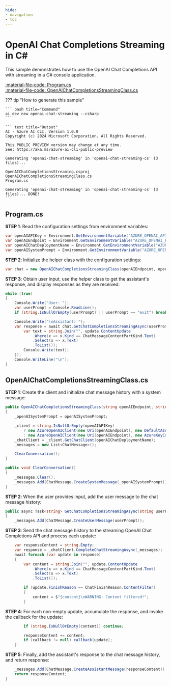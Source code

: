 ```yaml
---
hide:
- navigation
- toc
---
```

# OpenAI Chat Completions Streaming in C\#

This sample demonstrates how to use the OpenAI Chat Completions API with streaming in a C# console application.

[:material-file-code: Program.cs](./samples/openai-chat-streaming-cs/Program.cs)  
[:material-file-code: OpenAIChatCompletionsStreamingClass.cs](./samples/openai-chat-streaming-cs/OpenAIChatCompletionsStreamingClass.cs)  

??? tip "How to generate this sample"

    ``` bash title="Command"
    ai dev new openai-chat-streaming --csharp
    ```

    ``` text title="Output"
    AI - Azure AI CLI, Version 1.0.0
    Copyright (c) 2024 Microsoft Corporation. All Rights Reserved.

    This PUBLIC PREVIEW version may change at any time.
    See: https://aka.ms/azure-ai-cli-public-preview

    Generating 'openai-chat-streaming' in 'openai-chat-streaming-cs' (3 files)...

    OpenAIChatCompletionsStreaming.csproj
    OpenAIChatCompletionsStreamingClass.cs
    Program.cs

    Generating 'openai-chat-streaming' in 'openai-chat-streaming-cs' (3 files)... DONE!
    ```


## Program.cs

**STEP 1**: Read the configuration settings from environment variables:

``` csharp title="Program.cs"
var openAIAPIKey = Environment.GetEnvironmentVariable("AZURE_OPENAI_API_KEY") ?? "<insert your OpenAI API key here>";
var openAIEndpoint = Environment.GetEnvironmentVariable("AZURE_OPENAI_ENDPOINT") ?? "<insert your OpenAI endpoint here>";
var openAIChatDeploymentName = Environment.GetEnvironmentVariable("AZURE_OPENAI_CHAT_DEPLOYMENT") ?? "<insert your OpenAI chat deployment name here>";
var openAISystemPrompt = Environment.GetEnvironmentVariable("AZURE_OPENAI_SYSTEM_PROMPT") ?? "You are a helpful AI assistant.";
```

**STEP 2**: Initialize the helper class with the configuration settings:

``` csharp title="Program.cs"
var chat = new OpenAIChatCompletionsStreamingClass(openAIEndpoint, openAIAPIKey, openAIChatDeploymentName, openAISystemPrompt);
```

**STEP 3**: Obtain user input, use the helper class to get the assistant's response, and display responses as they are received:

``` csharp title="Program.cs"
while (true)
{
    Console.Write("User: ");
    var userPrompt = Console.ReadLine();
    if (string.IsNullOrEmpty(userPrompt) || userPrompt == "exit") break;

    Console.Write("\nAssistant: ");
    var response = await chat.GetChatCompletionsStreamingAsync(userPrompt, update => {
        var text = string.Join("", update.ContentUpdate
            .Where(x => x.Kind == ChatMessageContentPartKind.Text)
            .Select(x => x.Text)
            .ToList());
        Console.Write(text);
    });
    Console.WriteLine("\n");
}
```

## OpenAIChatCompletionsStreamingClass.cs

**STEP 1**: Create the client and initialize chat message history with a system message:

``` csharp title="OpenAIChatCompletionsStreamingClass.cs"
public OpenAIChatCompletionsStreamingClass(string openAIEndpoint, string openAIAPIKey, string openAIChatDeploymentName, string openAISystemPrompt)
{
    _openAISystemPrompt = openAISystemPrompt;

    _client = string.IsNullOrEmpty(openAIAPIKey)
        ? new AzureOpenAIClient(new Uri(openAIEndpoint), new DefaultAzureCredential())
        : new AzureOpenAIClient(new Uri(openAIEndpoint), new AzureKeyCredential(openAIAPIKey));
    _chatClient = _client.GetChatClient(openAIChatDeploymentName);
    _messages = new List<ChatMessage>();

    ClearConversation();
}

public void ClearConversation()
{
    _messages.Clear();
    _messages.Add(ChatMessage.CreateSystemMessage(_openAISystemPrompt));
}
```

**STEP 2**: When the user provides input, add the user message to the chat message history:

``` csharp title="OpenAIChatCompletionsStreamingClass.cs"
public async Task<string> GetChatCompletionsStreamingAsync(string userPrompt, Action<StreamingChatCompletionUpdate>? callback = null)
{
    _messages.Add(ChatMessage.CreateUserMessage(userPrompt));
```

**STEP 3**: Send the chat message history to the streaming OpenAI Chat Completions API and process each update:

``` csharp title="OpenAIChatCompletionsStreamingClass.cs"
    var responseContent = string.Empty;
    var response = _chatClient.CompleteChatStreamingAsync(_messages);
    await foreach (var update in response)
    {
        var content = string.Join("", update.ContentUpdate
            .Where(x => x.Kind == ChatMessageContentPartKind.Text)
            .Select(x => x.Text)
            .ToList());

        if (update.FinishReason == ChatFinishReason.ContentFilter)
        {
            content = $"{content}\nWARNING: Content filtered!";
        }
```

**STEP 4**: For each non-empty update, accumulate the response, and invoke the callback for the update:

``` csharp title="OpenAIChatCompletionsStreamingClass.cs"
        if (string.IsNullOrEmpty(content)) continue;

        responseContent += content;
        if (callback != null) callback(update);
    }
```

**STEP 5**: Finally, add the assistant's response to the chat message history, and return response:

``` csharp title="OpenAIChatCompletionsStreamingClass.cs"
    _messages.Add(ChatMessage.CreateAssistantMessage(responseContent));
    return responseContent;
}
```
